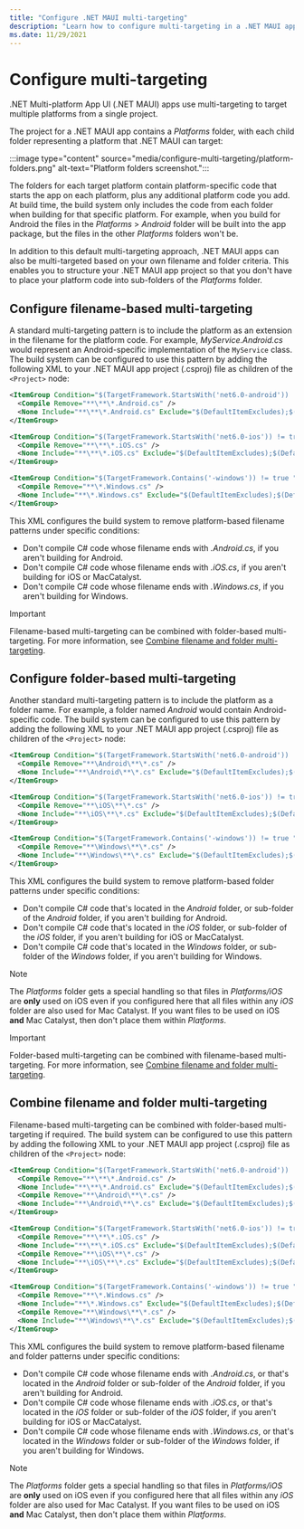 ```yaml
---
title: "Configure .NET MAUI multi-targeting"
description: "Learn how to configure multi-targeting in a .NET MAUI app, based on your own filename and folder criteria."
ms.date: 11/29/2021
---
```


# Configure multi-targeting

.NET Multi-platform App UI (.NET MAUI) apps use multi-targeting to target multiple platforms from a single project.

The project for a .NET MAUI app contains a _Platforms_ folder, with each child folder representing a platform that .NET MAUI can target:

:::image type="content" source="media/configure-multi-targeting/platform-folders.png" alt-text="Platform folders screenshot.":::

The folders for each target platform contain platform-specific code that starts the app on each platform, plus any additional platform code you add. At build time, the build system only includes the code from each folder when building for that specific platform. For example, when you build for Android the files in the _Platforms_ > _Android_ folder will be built into the app package, but the files in the other _Platforms_ folders won't be.

In addition to this default multi-targeting approach, .NET MAUI apps can also be multi-targeted based on your own filename and folder criteria. This enables you to structure your .NET MAUI app project so that you don't have to place your platform code into sub-folders of the _Platforms_ folder.

## Configure filename-based multi-targeting

A standard multi-targeting pattern is to include the platform as an extension in the filename for the platform code. For example, _MyService.Android.cs_ would represent an Android-specific implementation of the `MyService` class. The build system can be configured to use this pattern by adding the following XML to your .NET MAUI app project (.csproj) file as children of the `<Project>` node:

```xml
<ItemGroup Condition="$(TargetFramework.StartsWith('net6.0-android')) != true">
  <Compile Remove="**\**\*.Android.cs" />
  <None Include="**\**\*.Android.cs" Exclude="$(DefaultItemExcludes);$(DefaultExcludesInProjectFolder)" />
</ItemGroup>

<ItemGroup Condition="$(TargetFramework.StartsWith('net6.0-ios')) != true AND $(TargetFramework.StartsWith('net6.0-maccatalyst')) != true">
  <Compile Remove="**\**\*.iOS.cs" />
  <None Include="**\**\*.iOS.cs" Exclude="$(DefaultItemExcludes);$(DefaultExcludesInProjectFolder)" />
</ItemGroup>

<ItemGroup Condition="$(TargetFramework.Contains('-windows')) != true ">
  <Compile Remove="**\*.Windows.cs" />
  <None Include="**\*.Windows.cs" Exclude="$(DefaultItemExcludes);$(DefaultExcludesInProjectFolder)" />
</ItemGroup>
```

This XML configures the build system to remove platform-based filename patterns under specific conditions:

- Don't compile C# code whose filename ends with _.Android.cs_, if you aren't building for Android.
- Don't compile C# code whose filename ends with _.iOS.cs_, if you aren't building for iOS or MacCatalyst.
- Don't compile C# code whose filename ends with _.Windows.cs_, if you aren't building for Windows.

> [!IMPORTANT]
> Filename-based multi-targeting can be combined with folder-based multi-targeting. For more information, see [Combine filename and folder multi-targeting](#combine-filename-and-folder-multi-targeting).

## Configure folder-based multi-targeting

Another standard multi-targeting pattern is to include the platform as a folder name. For example, a folder named _Android_ would contain Android-specific code. The build system can be configured to use this pattern by adding the following XML to your .NET MAUI app project (.csproj) file as children of the `<Project>` node:

```xml
<ItemGroup Condition="$(TargetFramework.StartsWith('net6.0-android')) != true">
  <Compile Remove="**\Android\**\*.cs" />
  <None Include="**\Android\**\*.cs" Exclude="$(DefaultItemExcludes);$(DefaultExcludesInProjectFolder)" />
</ItemGroup>

<ItemGroup Condition="$(TargetFramework.StartsWith('net6.0-ios')) != true AND $(TargetFramework.StartsWith('net6.0-maccatalyst')) != true">
  <Compile Remove="**\iOS\**\*.cs" />
  <None Include="**\iOS\**\*.cs" Exclude="$(DefaultItemExcludes);$(DefaultExcludesInProjectFolder)" />
</ItemGroup>

<ItemGroup Condition="$(TargetFramework.Contains('-windows')) != true ">
  <Compile Remove="**\Windows\**\*.cs" />
  <None Include="**\Windows\**\*.cs" Exclude="$(DefaultItemExcludes);$(DefaultExcludesInProjectFolder)" />
</ItemGroup>
```

This XML configures the build system to remove platform-based folder patterns under specific conditions:

- Don't compile C# code that's located in the _Android_ folder, or sub-folder of the _Android_ folder, if you aren't building for Android.
- Don't compile C# code that's located in the _iOS_ folder, or sub-folder of the _iOS_ folder, if you aren't building for iOS or MacCatalyst.
- Don't compile C# code that's located in the _Windows_ folder, or sub-folder of the _Windows_ folder, if you aren't building for Windows.

> [!NOTE]
> The _Platforms_ folder gets a special handling so that files in _Platforms/iOS_ are **only** used on iOS even if you configured here that all files within any _iOS_ folder are also used for Mac Catalyst. If you want files to be used on iOS **and** Mac Catalyst, then don't place them within _Platforms_.

> [!IMPORTANT]
> Folder-based multi-targeting can be combined with filename-based multi-targeting. For more information, see [Combine filename and folder multi-targeting](#combine-filename-and-folder-multi-targeting).

## Combine filename and folder multi-targeting

Filename-based multi-targeting can be combined with folder-based multi-targeting if required. The build system can be configured to use this pattern by adding the following XML to your .NET MAUI app project (.csproj) file as children of the `<Project>` node:

```xml
<ItemGroup Condition="$(TargetFramework.StartsWith('net6.0-android')) != true">
  <Compile Remove="**\**\*.Android.cs" />
  <None Include="**\**\*.Android.cs" Exclude="$(DefaultItemExcludes);$(DefaultExcludesInProjectFolder)" />
  <Compile Remove="**\Android\**\*.cs" />
  <None Include="**\Android\**\*.cs" Exclude="$(DefaultItemExcludes);$(DefaultExcludesInProjectFolder)" />  
</ItemGroup>

<ItemGroup Condition="$(TargetFramework.StartsWith('net6.0-ios')) != true AND $(TargetFramework.StartsWith('net6.0-maccatalyst')) != true">
  <Compile Remove="**\**\*.iOS.cs" />
  <None Include="**\**\*.iOS.cs" Exclude="$(DefaultItemExcludes);$(DefaultExcludesInProjectFolder)" />
  <Compile Remove="**\iOS\**\*.cs" />
  <None Include="**\iOS\**\*.cs" Exclude="$(DefaultItemExcludes);$(DefaultExcludesInProjectFolder)" />  
</ItemGroup>

<ItemGroup Condition="$(TargetFramework.Contains('-windows')) != true ">
  <Compile Remove="**\*.Windows.cs" />
  <None Include="**\*.Windows.cs" Exclude="$(DefaultItemExcludes);$(DefaultExcludesInProjectFolder)" />
  <Compile Remove="**\Windows\**\*.cs" />
  <None Include="**\Windows\**\*.cs" Exclude="$(DefaultItemExcludes);$(DefaultExcludesInProjectFolder)" />  
</ItemGroup>
```

This XML configures the build system to remove platform-based filename and folder patterns under specific conditions:

- Don't compile C# code whose filename ends with _.Android.cs_, or that's located in the _Android_ folder or sub-folder of the _Android_ folder, if you aren't building for Android.
- Don't compile C# code whose filename ends with _.iOS.cs_, or that's located in the _iOS_ folder or sub-folder of the _iOS_ folder, if you aren't building for iOS or MacCatalyst.
- Don't compile C# code whose filename ends with _.Windows.cs_, or that's located in the _Windows_ folder or sub-folder of the _Windows_ folder, if you aren't building for Windows.

> [!NOTE]
> The _Platforms_ folder gets a special handling so that files in _Platforms/iOS_ are **only** used on iOS even if you configured here that all files within any _iOS_ folder are also used for Mac Catalyst. If you want files to be used on iOS **and** Mac Catalyst, then don't place them within _Platforms_.
